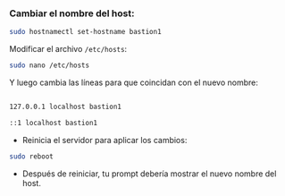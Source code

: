 ### Cambiar el nombre del host:

```bash
sudo hostnamectl set-hostname bastion1
```

Modificar el archivo `/etc/hosts`:

```bash
sudo nano /etc/hosts
```

Y luego cambia las líneas para que coincidan con el nuevo nombre:

```makefile

127.0.0.1 localhost bastion1

::1 localhost bastion1
```

- Reinicia el servidor para aplicar los cambios:

```bash
sudo reboot
```

- Después de reiniciar, tu prompt debería mostrar el nuevo nombre del host.